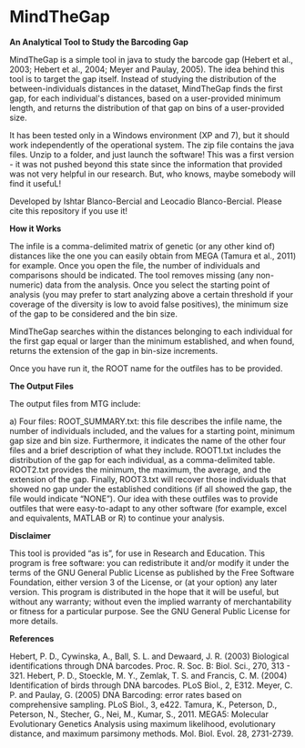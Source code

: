 # MindTheGap

<b>An Analytical Tool to Study the Barcoding Gap</b>

MindTheGap is a simple tool in java to study the barcode gap (Hebert et al., 2003; Hebert et al., 2004; Meyer and Paulay, 2005). The idea behind this tool is to target the gap itself. Instead of studying the distribution of the between-individuals distances in the dataset, MindTheGap finds the first gap, for each individual's distances, based on a user-provided minimum length, and returns the distribution of that gap on bins of a user-provided size.

It has been tested only in a Windows environment (XP and 7), but it should work independently of the operational system. The zip file contains the java files. Unzip to a folder, and just launch the software! This was a first version - it was not pushed beyond this state since the information that provided was not very helpful in our research. But, who knows, maybe somebody will find it usefuL!

Developed by Ishtar Blanco-Bercial and Leocadio Blanco-Bercial. Please cite this repository if you use it!

<b>How it Works</b>

The infile is a comma-delimited matrix of genetic (or any other kind of) distances like the one you can easily obtain from MEGA (Tamura et al., 2011) for example. Once you open the file, the number of individuals and comparisons should be indicated. The tool removes missing (any non-numeric) data from the analysis. Once you select the starting point of analysis (you may prefer to start analyzing above a certain threshold if your coverage of the diversity is low to avoid false positives), the minimum size of the gap to be considered and the bin size.

MindTheGap searches within the distances belonging to each individual for the first gap equal or larger than the minimum established, and when found, returns the extension of the gap in bin-size increments.

Once you have run it, the ROOT name for the outfiles has to be provided.

<b>The Output Files</b>

The output files from MTG include:

a) Four files: ROOT_SUMMARY.txt: this file describes the infile name, the number of individuals included, and the values for a starting point, minimum gap size and bin size. Furthermore, it indicates the name of the other four files and a brief description of what they include. ROOT1.txt includes the distribution of the gap for each individual, as a comma-delimited table. ROOT2.txt provides the minimum, the maximum, the average, and the extension of the gap. Finally, ROOT3.txt will recover those individuals that showed no gap under the established conditions (if all showed the gap, the file would indicate “NONE”). Our idea with these outfiles was to provide outfiles that were easy-to-adapt to any other software (for example, excel and equivalents, MATLAB or R) to continue your analysis.

<b>Disclaimer</b>

This tool is provided “as is”, for use in Research and Education. This program is free software: you can redistribute it and/or modify it under the terms of the GNU General Public License as published by the Free Software Foundation, either version 3 of the License, or (at your option) any later version. This program is distributed in the hope that it will be useful, but without any warranty; without even the implied warranty of merchantability or fitness for a particular purpose.  See the GNU General Public License for more details.

<b>References</b>

Hebert, P. D., Cywinska, A., Ball, S. L. and Dewaard, J. R. (2003) Biological identifications through DNA barcodes. Proc. R. Soc. B: Biol. Sci., 270, 313 - 321.
Hebert, P. D., Stoeckle, M. Y., Zemlak, T. S. and Francis, C. M. (2004) Identification of birds through DNA barcodes. PLoS Biol., 2, E312.
Meyer, C. P. and Paulay, G. (2005) DNA Barcoding: error rates based on comprehensive sampling. PLoS Biol., 3, e422.
Tamura, K., Peterson, D., Peterson, N., Stecher, G., Nei, M., Kumar, S., 2011. MEGA5: Molecular Evolutionary Genetics Analysis using maximum likelihood, evolutionary distance, and maximum parsimony methods. Mol. Biol. Evol. 28, 2731-2739.
